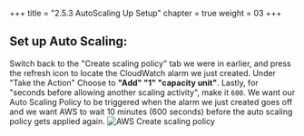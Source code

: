 +++
title = "2.5.3 AutoScaling Up Setup"
chapter = true
weight = 03
+++


## Set up Auto Scaling: 

Switch back to the "Create scaling policy" tab we were in earlier, and press the refresh icon to locate the CloudWatch alarm we just created. Under "Take the Action" Choose to **"Add" "1" "capacity unit"**. Lastly, for "seconds before allowing another scaling activity", make it `600`. We want our Auto Scaling Policy to be triggered when the alarm we just created goes off and we want AWS to wait 10 minutes (600 seconds) before the auto scaling policy gets applied again. 
![AWS Create scaling policy](/images/aws_create_scaling_policy.png)



